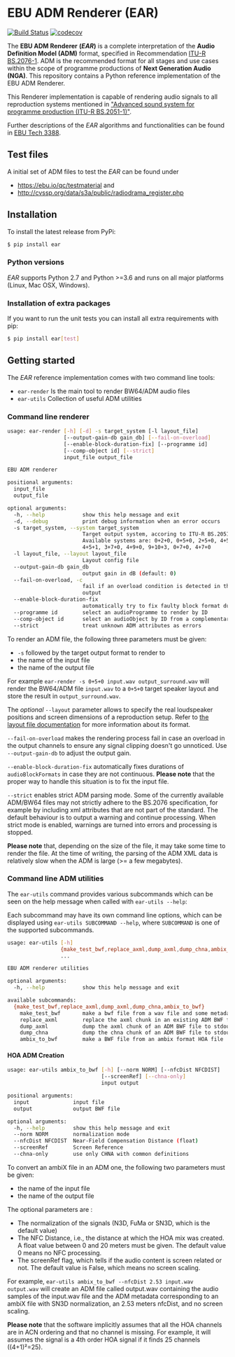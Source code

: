 # EBU ADM Renderer (EAR)

[![Build Status](https://travis-ci.org/ebu/ebu_adm_renderer.svg?branch=master)](https://travis-ci.org/ebu/ebu_adm_renderer)
[![codecov](https://codecov.io/gh/ebu/ebu_adm_renderer/branch/master/graph/badge.svg)](https://codecov.io/gh/ebu/ebu_adm_renderer)

The **EBU ADM Renderer** **(*EAR*)** is a complete interpretation of the **Audio Definition Model (ADM)** format, specified in Recommendation [ITU-R BS.2076-1](https://www.itu.int/rec/R-REC-BS.2076/en). ADM is the recommended format for all stages and use cases within the scope of programme productions of **Next Generation Audio (NGA)**. This repository contains a Python reference implementation of the EBU ADM Renderer.

This Renderer implementation is capable of rendering audio signals to all reproduction systems mentioned in ["Advanced sound system for programme production (ITU-R BS.2051-1)"](https://www.itu.int/rec/R-REC-BS.2051/en).

Further descriptions of the *EAR* algorithms and functionalities can be found in [EBU Tech 3388](https://tech.ebu.ch/publications/adm-renderer-for-use-in-nga-broadcasting).

## Test files
A initial set of ADM files to test the *EAR* can be found under
  - https://ebu.io/qc/testmaterial and
  - http://cvssp.org/data/s3a/public/radiodrama_register.php

## Installation

To install the latest release from PyPi:

```bash
$ pip install ear
```

### Python versions

*EAR* supports Python 2.7 and Python >=3.6
and runs on all major platforms (Linux, Mac OSX, Windows).

### Installation of extra packages

If you want to run the unit tests you can install all extra requirements with pip:
```bash
$ pip install ear[test]
```

## Getting started

The *EAR* reference implementation comes with two command line tools:

- `ear-render` Is the main tool to render BW64/ADM audio files
- `ear-utils` Collection of useful ADM utilities

### Command line renderer

```bash
usage: ear-render [-h] [-d] -s target_system [-l layout_file]
                  [--output-gain-db gain_db] [--fail-on-overload]
                  [--enable-block-duration-fix] [--programme id]
                  [--comp-object id] [--strict]
                  input_file output_file

EBU ADM renderer

positional arguments:
  input_file
  output_file

optional arguments:
  -h, --help            show this help message and exit
  -d, --debug           print debug information when an error occurs
  -s target_system, --system target_system
                        Target output system, accoring to ITU-R BS.2051.
                        Available systems are: 0+2+0, 0+5+0, 2+5+0, 4+5+0,
                        4+5+1, 3+7+0, 4+9+0, 9+10+3, 0+7+0, 4+7+0
  -l layout_file, --layout layout_file
                        Layout config file
  --output-gain-db gain_db
                        output gain in dB (default: 0)
  --fail-on-overload, -c
                        fail if an overload condition is detected in the
                        output
  --enable-block-duration-fix
                        automatically try to fix faulty block format durations
  --programme id        select an audioProgramme to render by ID
  --comp-object id      select an audioObject by ID from a complementary group
  --strict              treat unknown ADM attributes as errors
```

To render an ADM file, the following three parameters must be given:
  - `-s` followed by the target output format to render to
  - the name of the input file
  - the name of the output file

For example `ear-render -s 0+5+0 input.wav output_surround.wav` will render the BW64/ADM file `input.wav` to a `0+5+0` target speaker layout and store the result in `output_surround.wav`.

The *optional* `--layout` parameter allows to specify the real loudspeaker positions and screen dimensions of a reproduction setup.
Refer to [the layout file documentation](doc/layout_file.md) for more information about its format.

`--fail-on-overload` makes the rendering process fail in case an overload in the output channels to ensure any signal clipping doesn't go unnoticed. Use `--output-gain-db` to adjust the output gain.

`--enable-block-duration-fix` automatically fixes durations of `audioBlockFormats` in case they are not continuous.
**Please note** that the proper way to handle this situation is to fix the input file.

`--strict` enables strict ADM parsing mode. Some of the currently available
ADM/BW64 files may not strictly adhere to the BS.2076 specification, for example by including xml attributes that are not part of the standard.
The default behaviour is to output a warning and continue processing.
When strict mode is enabled, warnings are turned into errors and processing is  stopped.


**Please note** that, depending on the size of the file, it may
take some time to render the file. At the time of writing, the parsing of the ADM XML data is relatively slow when the ADM is large (>= a few megabytes).

### Command line ADM utilities

The `ear-utils` command provides various subcommands which can be seen on the help message
when called with `ear-utils --help`:

Each subcommand may have its own command line options, which can be
displayed using `ear-utils SUBCOMMAND --help`, where `SUBCOMMAND` is one of the supported subcommands.

```bash
usage: ear-utils [-h]
                 {make_test_bwf,replace_axml,dump_axml,dump_chna,ambix_to_bwf}
                 ...

EBU ADM renderer utilities

optional arguments:
  -h, --help            show this help message and exit

available subcommands:
  {make_test_bwf,replace_axml,dump_axml,dump_chna,ambix_to_bwf}
    make_test_bwf       make a bwf file from a wav file and some metadata
    replace_axml        replace the axml chunk in an existing ADM BWF file
    dump_axml           dump the axml chunk of an ADM BWF file to stdout
    dump_chna           dump the chna chunk of an ADM BWF file to stdout
    ambix_to_bwf        make a BWF file from an ambix format HOA file
```

#### HOA ADM Creation
```bash
usage: ear-utils ambix_to_bwf [-h] [--norm NORM] [--nfcDist NFCDIST]
                              [--screenRef] [--chna-only]
                              input output

positional arguments:
  input              input file
  output             output BWF file

optional arguments:
  -h, --help         show this help message and exit
  --norm NORM        normalization mode
  --nfcDist NFCDIST  Near-Field Compensation Distance (float)
  --screenRef        Screen Reference
  --chna-only        use only CHNA with common definitions
```


To convert an ambiX file in an ADM one, the following two parameters must be given:
-   the name of the input file
-   the name of the output file

The optional parameters are :
-   The normalization of the signals (N3D, FuMa or SN3D, which is the default value)
-   The NFC Distance, i.e., the distance at which the HOA mix was created. A float value between 0 and 20 meters must be given.
    The default value 0 means no NFC processing.
-   The screenRef flag, which tells if the audio content is screen related or not. The default value is False, which means no screen scaling.

For example, `ear-utils ambix_to_bwf --nfcDist 2.53 input.wav output.wav` will create an ADM file called output.wav containing the audio samples of the input.wav file and the ADM metadata corresponding to an ambiX file with SN3D normalization, an 2.53 meters nfcDist, and no screen scaling.

**Please note** that the software implicitly assumes that all the HOA channels are in ACN ordering and that no channel is missing. For example, it will assumes the signal is a 4th order HOA signal if it finds 25 channels ((4+1)²=25).
